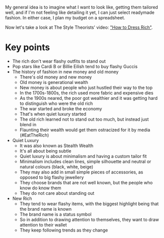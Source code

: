 My general idea is to imagine what I want to look like, getting them tailored well, and if I'm not feeling like detailing it yet, I can just select readymade fashion. In either case, I plan my budget on a spreadsheet.

Now let's take a look at The Style Theorists' video: ["How to Dress Rich"](https://www.youtube.com/watch?v=HnLTR-9HCBs).
# Key points
- The rich don't wear flashy outfits to stand out
- Pop stars like Cardi B or Billie Eilish tend to buy flashy Guccis
- The history of fashion in new money and old money
	- There's old money and new money
	- Old money is generational wealth
	- New money is about people who just hustled their way to the top
	- In the 1700s-1800s, the rich used more fabric and expensive dies
	- As the 1900s neared, the poor got wealthier and it was getting hard to distinguish who were the old rich
	- The war started and broke the economy
	- That's when quiet luxury started
	- The old rich learned not to stand out too much, but instead just blend in
	- Flaunting their wealth would get them ostracized for it by media (#EatTheRich)
- Quiet Luxury
	- It was also known as Stealth Wealth
	- It's all about being subtle
	- Quiet luxury is about minimalism and having a custom tailor fit
	- Minimalism includes clean lines, simple silhouette and neutral or natural colours (black, white, beige)
	- They may also add in small simple pieces of accessories, as opposed to big flashy jewellery
	- They choose brands that are not well known, but the people who know do know them
	- They do not care about standing out
- New Rich
	- They tend to wear flashy items, with the biggest highlight being that the brand name is known
	- The brand name is a status symbol
	- So in addition to drawing attention to themselves, they want to draw attention to their wallet
	- They keep following trends as they change